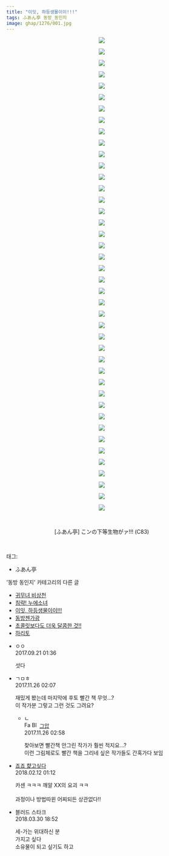 ```yaml
---
title: "이잇, 하등생물이이!!!"
tags: ふあん亭 동방_동인지
image: ghap/1276/001.jpg
---
```

<div class="article">
<p style="text-align: center; clear: none; float: none;"><img src="{{ site.nasurl }}/ghap/1276/001.jpg"/></p>
<p style="text-align: center; clear: none; float: none;"><img src="{{ site.nasurl }}/ghap/1276/002.jpg"/></p>
<p style="text-align: center; clear: none; float: none;"><img src="{{ site.nasurl }}/ghap/1276/003.jpg"/></p>
<p style="text-align: center; clear: none; float: none;"><img src="{{ site.nasurl }}/ghap/1276/004.jpg"/></p>
<p style="text-align: center; clear: none; float: none;"><img src="{{ site.nasurl }}/ghap/1276/005.jpg"/></p>
<p style="text-align: center; clear: none; float: none;"><img src="{{ site.nasurl }}/ghap/1276/006.jpg"/></p>
<p style="text-align: center; clear: none; float: none;"><img src="{{ site.nasurl }}/ghap/1276/007.jpg"/></p>
<p style="text-align: center; clear: none; float: none;"><img src="{{ site.nasurl }}/ghap/1276/008.jpg"/></p>
<p style="text-align: center; clear: none; float: none;"><img src="{{ site.nasurl }}/ghap/1276/009.jpg"/></p>
<p style="text-align: center; clear: none; float: none;"><img src="{{ site.nasurl }}/ghap/1276/010.jpg"/></p>
<p style="text-align: center; clear: none; float: none;"><img src="{{ site.nasurl }}/ghap/1276/011.jpg"/></p>
<p style="text-align: center; clear: none; float: none;"><img src="{{ site.nasurl }}/ghap/1276/012.jpg"/></p>
<p style="text-align: center; clear: none; float: none;"><img src="{{ site.nasurl }}/ghap/1276/013.jpg"/></p>
<p style="text-align: center; clear: none; float: none;"><img src="{{ site.nasurl }}/ghap/1276/014.jpg"/></p>
<p style="text-align: center; clear: none; float: none;"><img src="{{ site.nasurl }}/ghap/1276/015.jpg"/></p>
<p style="text-align: center; clear: none; float: none;"><img src="{{ site.nasurl }}/ghap/1276/016.jpg"/></p>
<p style="text-align: center; clear: none; float: none;"><img src="{{ site.nasurl }}/ghap/1276/017.jpg"/></p>
<p style="text-align: center; clear: none; float: none;"><img src="{{ site.nasurl }}/ghap/1276/018.jpg"/></p>
<p style="text-align: center; clear: none; float: none;"><img src="{{ site.nasurl }}/ghap/1276/019.jpg"/></p>
<p style="text-align: center; clear: none; float: none;"><img src="{{ site.nasurl }}/ghap/1276/020.jpg"/></p>
<p style="text-align: center; clear: none; float: none;"><img src="{{ site.nasurl }}/ghap/1276/021.jpg"/></p>
<p style="text-align: center; clear: none; float: none;"><img src="{{ site.nasurl }}/ghap/1276/022.jpg"/></p>
<p style="text-align: center; clear: none; float: none;"><img src="{{ site.nasurl }}/ghap/1276/023.jpg"/></p>
<p style="text-align: center; clear: none; float: none;"><img src="{{ site.nasurl }}/ghap/1276/024.jpg"/></p>
<p style="text-align: center; clear: none; float: none;"><img src="{{ site.nasurl }}/ghap/1276/025.jpg"/></p>
<p style="text-align: center; clear: none; float: none;"><img src="{{ site.nasurl }}/ghap/1276/026.jpg"/></p>
<p style="text-align: center; clear: none; float: none;"><img src="{{ site.nasurl }}/ghap/1276/027.jpg"/></p>
<p style="text-align: center; clear: none; float: none;"><img src="{{ site.nasurl }}/ghap/1276/028.jpg"/></p>
<p style="text-align: center; clear: none; float: none;"><img src="{{ site.nasurl }}/ghap/1276/029.jpg"/></p>
<p style="text-align: center; clear: none; float: none;"><img src="{{ site.nasurl }}/ghap/1276/030.jpg"/></p>
<p style="text-align: center; clear: none; float: none;"><img src="{{ site.nasurl }}/ghap/1276/031.jpg"/></p>
<p style="text-align: center; clear: none; float: none;"><img src="{{ site.nasurl }}/ghap/1276/032.jpg"/></p>
<p style="text-align: center; clear: none; float: none;"><img src="{{ site.nasurl }}/ghap/1276/033.jpg"/></p>
<p style="text-align: center; clear: none; float: none;"><img src="{{ site.nasurl }}/ghap/1276/034.jpg"/></p>
<p style="text-align: center; clear: none; float: none;"><img src="{{ site.nasurl }}/ghap/1276/035.jpg"/></p>
<p style="text-align: center; clear: none; float: none;"><img src="{{ site.nasurl }}/ghap/1276/036.jpg"/></p>
<p style="text-align: center; clear: none; float: none;"><img src="{{ site.nasurl }}/ghap/1276/037.jpg"/></p>
<p style="text-align: center; clear: none; float: none;"><img src="{{ site.nasurl }}/ghap/1276/038.jpg"/></p>
<p style="text-align: center; clear: none; float: none;"><img src="{{ site.nasurl }}/ghap/1276/039.jpg"/></p>
<p style="text-align: center; clear: none; float: none;"><img src="{{ site.nasurl }}/ghap/1276/040.jpg"/></p>
<p style="text-align: center; clear: none; float: none;"><img src="{{ site.nasurl }}/ghap/1276/041.jpg"/></p>
<p style="text-align: center; clear: none; float: none;"><img src="{{ site.nasurl }}/ghap/1276/042.jpg"/></p>
<p style="text-align: center; clear: none; float: none;"><br/></p>
<p style="text-align: center; clear: none; float: none;">[ふあん亭] こンの下等生物がァ!!! (C83)</p>
<p><br/></p>
</div><div class="tagTrail">
<p>태그: </p>
<ul>
<li>ふあん亭</li>
</ul>
</div><div class="another">
<p>'동방 동인지' 카테고리의 다른 글</p>
<ul>
<li><a href="/2016-07-31-ghap_1279">귀무녀 비상천</a></li>
<li><a href="/2016-07-31-ghap_1277">침략! 누에소녀</a></li>
<li><a href="/2016-07-31-ghap_1276">이잇, 하등생물이이!!!</a></li>
<li><a href="/2016-07-31-ghap_1275">동방젠가광</a></li>
<li><a href="/2016-07-31-ghap_1273">초콜릿보다도 더욱 달콤한 것!!</a></li>
<li><a href="/2016-07-31-ghap_1272">하리토</a></li>
</ul>
</div><div class="cb_module cb_fluid">
<div class="cb_wrt cb_profile">
<div class="comment">
<ul>
<li class="cb_thumb_off" id="comment15087349">
<div class="cb_comment_area">
<div class="cb_info_area">
<div class="cb_section">
<span class="cb_nick_name">ㅇㅇ</span>
</div>
<div class="cb_section">
<span class="cb_date">2017.09.21 01:36 </span>
</div>
</div>
<div class="cb_dsc_comment">
<p class="cb_dsc">
											섯다
										</p>
</div>
</div></li>
<li class="cb_thumb_off" id="comment15137522">
<div class="cb_comment_area">
<div class="cb_info_area">
<div class="cb_section">
<span class="cb_nick_name">ㄱㅁㅎ</span>
</div>
<div class="cb_section">
<span class="cb_date">2017.11.26 02:07 </span>
</div>
</div>
<div class="cb_dsc_comment">
<p class="cb_dsc">
											재밌게 봤는데 마지막에 후토 빨간 책 무엇...?<br/>
이 작가분 그렇고 그런 것도 그려요?
										</p>
</div>
<ul>
<li class="cb_thumb_off" id="comment15137530">
<span class="cb_bu_subnode">ㄴ</span>
<div class="cb_comment_area">
<div class="cb_info_area">
<div class="cb_section">
<span class="cb_nick_name"><img alt="Favicon of https://ghaptouhou.tistory.com" height="16" onerror="this.onerror=null;this.parentNode.removeChild(this)" src="https://ghaptouhou.tistory.com/favicon.ico" width="16"/> <img alt="BlogIcon" height="16" onerror="this.parentNode.removeChild(this)" src="https://ghaptouhou.tistory.com/index.gif" width="16"/> <a href="https://ghaptouhou.tistory.com" onclick="return openLinkInNewWindow(this)"> 그압</a><span class="tistoryProfileLayerTrigger" onclick='TistoryProfile.show(event, this, {"title":"\uc800\uae30 \uc774\uac70 \ub098\uc911\uc5d0 \uc218\uc815 \uac00\ub2a5\ud558\ub098\uc694","url":"https:\/\/ghap.tistory.com","nickname":"\uadf8\uc555","items":[]}); return false;'></span></span>
</div>
<div class="cb_section">
<span class="cb_date">2017.11.26 02:58 </span>
</div>
</div>
<div class="cb_dsc_comment">
<p class="cb_dsc">
																찾아보면 빨간책 안그린 작가가 훨씬 적지요...?<br/>
이런 그림체로도 빨간 책을 그리네 싶은 작가들도 간혹가다 보임
															</p>
</div>
</div>
</li>
</ul>
</div></li>
<li class="cb_thumb_off" id="comment15197729">
<div class="cb_comment_area">
<div class="cb_info_area">
<div class="cb_section">
<span class="cb_nick_name"> <a href="http://aaa" onclick="return openLinkInNewWindow(this)">죠죠 햝고싶다</a></span>
</div>
<div class="cb_section">
<span class="cb_date">2018.02.12 01:12 </span>
</div>
</div>
<div class="cb_dsc_comment">
<p class="cb_dsc">
											카센 ㅋㅋㅋ 깨알 XX의 요괴 ㅋㅋ <br/>
<br/>
과정이나 방법따윈 어찌되든 상관없다!!
										</p>
</div>
</div></li>
<li class="cb_thumb_off" id="comment15230446">
<div class="cb_comment_area">
<div class="cb_info_area">
<div class="cb_section">
<span class="cb_nick_name">블러드 스타크</span>
</div>
<div class="cb_section">
<span class="cb_date">2018.03.30 18:52 </span>
</div>
</div>
<div class="cb_dsc_comment">
<p class="cb_dsc">
											세-가는 위대하신 분<br/>
가지고 싶다<br/>
소유물이 되고 싶기도 하고
										</p>
</div>
</div></li>
</ul>
</div>
</div><!-- commentList close -->
</div>